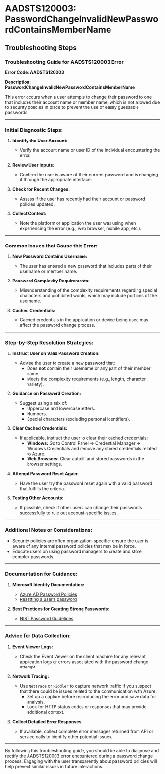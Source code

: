 # AADSTS120003: PasswordChangeInvalidNewPasswordContainsMemberName


## Troubleshooting Steps
### Troubleshooting Guide for AADSTS120003 Error

**Error Code: AADSTS120003**

**Description: PasswordChangeInvalidNewPasswordContainsMemberName**

This error occurs when a user attempts to change their password to one that includes their account name or member name, which is not allowed due to security policies in place to prevent the use of easily guessable passwords.

---

### Initial Diagnostic Steps:

1. **Identify the User Account:**
   - Verify the account name or user ID of the individual encountering the error.
   
2. **Review User Inputs:**
   - Confirm the user is aware of their current password and is changing it through the appropriate interface.

3. **Check for Recent Changes:**
   - Assess if the user has recently had their account or password policies updated.

4. **Collect Context:**
   - Note the platform or application the user was using when experiencing the error (e.g., web browser, mobile app, etc.).

---

### Common Issues that Cause this Error:

1. **New Password Contains Username:**
   - The user has entered a new password that includes parts of their username or member name.

2. **Password Complexity Requirements:**
   - Misunderstanding of the complexity requirements regarding special characters and prohibited words, which may include portions of the username.

3. **Cached Credentials:**
   - Cached credentials in the application or device being used may affect the password change process.

---

### Step-by-Step Resolution Strategies:

1. **Instruct User on Valid Password Creation:**
   - Advise the user to create a new password that:
     - Does **not** contain their username or any part of their member name.
     - Meets the complexity requirements (e.g., length, character variety).

2. **Guidance on Password Creation:**
   - Suggest using a mix of:
     - Uppercase and lowercase letters.
     - Numbers.
     - Special characters (excluding personal identifiers).

3. **Clear Cached Credentials:**
   - If applicable, instruct the user to clear their cached credentials:
     - **Windows:** Go to Control Panel -> Credential Manager -> Windows Credentials and remove any stored credentials related to Azure.
     - **Web Browsers:** Clear autofill and stored passwords in the browser settings.

4. **Attempt Password Reset Again:**
   - Have the user try the password reset again with a valid password that fulfills the criteria.

5. **Testing Other Accounts:**
   - If possible, check if other users can change their passwords successfully to rule out account-specific issues.

---

### Additional Notes or Considerations:

- Security policies are often organization-specific; ensure the user is aware of any internal password policies that may be in force.
- Educate users on using password managers to create and store complex passwords.

---

### Documentation for Guidance:

1. **Microsoft Identity Documentation:**
   - [Azure AD Password Policies](https://docs.microsoft.com/en-us/azure/active-directory/authentication/concept-passwords)
   - [Resetting a user’s password](https://docs.microsoft.com/en-us/azure/active-directory/user-help/user-help-password-reset)

2. **Best Practices for Creating Strong Passwords:**
   - [NIST Password Guidelines](https://pages.nist.gov/800-63-3/sp800-63b.html#memorable-words)

---

### Advice for Data Collection:

1. **Event Viewer Logs:**
   - Check the Event Viewer on the client machine for any relevant application logs or errors associated with the password change attempt.

2. **Network Tracing:**
   - Use `NetTrace` or `Fiddler` to capture network traffic if you suspect that there could be issues related to the communication with Azure:
     - Set up a capture before reproducing the error and save data for analysis.
     - Look for HTTP status codes or responses that may provide additional context.

3. **Collect Detailed Error Responses:**
   - If available, collect complete error messages returned from API or service calls to identify other potential issues.

---

By following this troubleshooting guide, you should be able to diagnose and rectify the AADSTS120003 error encountered during a password change process. Engaging with the user transparently about password policies will help prevent similar issues in future interactions.